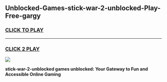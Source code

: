 
## Unblocked-Games-stick-war-2-unblocked-Play-Free-gargy
<h3>
<a href="https://premium76.site?title=stick-war-2-unblocked&ref=19M">CLICK TO PLAY</a></h3>
<hr>

<h3>
<a href="https://premium76.site?title=stick-war-2-unblocked&ref=19M">CLICK 2 PLAY</a>
  
</h3>

<a href="https://premium76.site?title=stick-war-2-unblocked&ref=19M"><img src="https://clearcache.store/games.png"></a>


**stick-war-2-unblocked games unblocked: Your Gateway to Fun and Accessible Online Gaming**
